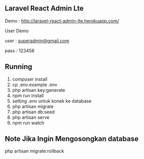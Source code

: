 ## Laravel React Admin Lte
Demo : http://laravel-react-admin-lte.herokuapp.com/

User Demo

user : superadmin@gmail.com

pass : 123456

## Running
1. composer install 
2. cp .env.example .env
3. php artisan key:generate
4. npm run install
5. setting .env untuk konek ke database
6. php artisan migrate
7. php artisan db:seed
8. php artisan serve
9. npm run watch

## Note Jika Ingin Mengosongkan database
php artisan migrate:rollback 


